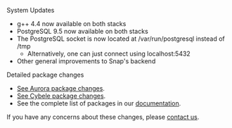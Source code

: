 System Updates

* g++ 4.4 now available on both stacks
* PostgreSQL 9.5 now available on both stacks
* The PostgreSQL socket is now located at /var/run/postgresql instead of /tmp
  * Alternatively, one can just connect using localhost:5432
* Other general improvements to Snap's backend

Detailed package changes

* [See Aurora package changes](https://s3.amazonaws.com/whats-new-prod/assets/packages/centos/diff-1023-to-1027.html).
* [See Cybele package changes](https://s3.amazonaws.com/whats-new-prod/assets/packages/ubuntu/diff-1041-to-1046.html).
* See the complete list of packages in our [documentation](https://docs.snap-ci.com/the-ci-environment/complete-package-list/).

If you have any concerns about these changes, please [contact us](https://snap-ci.com/contact-us).
